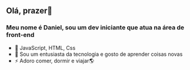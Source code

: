 ## Olá, prazer👋

<h3>Meu nome é Daniel, sou um dev iniciante que atua na área de front-end</h3>

<ul style="list-style-type: square;">
  <li>🔭 JavaScript, HTML, Css</li>
  <li>🤔 Sou um entusiasta da tecnologia e gosto de aprender coisas novas</li>
  <li>⚡ Adoro comer, dormir e viajar🌎</li>
